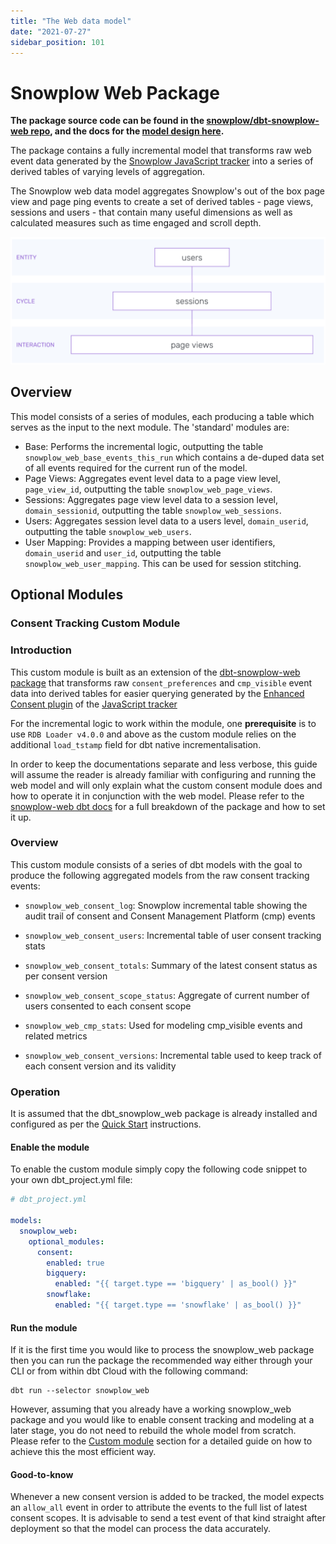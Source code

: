 ```yaml
---
title: "The Web data model"
date: "2021-07-27"
sidebar_position: 101
---
```


# Snowplow Web Package

**The package source code can be found in the [snowplow/dbt-snowplow-web repo](https://github.com/snowplow/dbt-snowplow-web), and the docs for the [model design here](https://snowplow.github.io/dbt-snowplow-web/#!/overview/snowplow_web).**

The package contains a fully incremental model that transforms raw web event data generated by the [Snowplow JavaScript tracker](https://docs.snowplowanalytics.com/docs/collecting-data/collecting-from-own-applications/javascript-trackers/) into a series of derived tables of varying levels of aggregation.

The Snowplow web data model aggregates Snowplow's out of the box page view and page ping events to create a set of derived tables - page views, sessions and users - that contain many useful dimensions as well as calculated measures such as time engaged and scroll depth.

![](images/image-3.png)

## Overview

This model consists of a series of modules, each producing a table which serves as the input to the next module. The 'standard' modules are:

- Base: Performs the incremental logic, outputting the table `snowplow_web_base_events_this_run` which contains a de-duped data set of all events required for the current run of the model.
- Page Views: Aggregates event level data to a page view level, `page_view_id`, outputting the table `snowplow_web_page_views`.
- Sessions: Aggregates page view level data to a session level, `domain_sessionid`, outputting the table `snowplow_web_sessions`.
- Users: Aggregates session level data to a users level, `domain_userid`, outputting the table `snowplow_web_users`.
- User Mapping: Provides a mapping between user identifiers, `domain_userid` and `user_id`, outputting the table `snowplow_web_user_mapping`. This can be used for session stitching.

## Optional Modules

### Consent Tracking Custom Module


### Introduction

This custom module is built as an extension of the [dbt-snowplow-web package](/docs/modeling-your-data/modeling-your-data-with-dbt/dbt-web-data-model/index.md) that transforms raw `consent_preferences` and `cmp_visible` event data into derived tables for easier querying generated by the [Enhanced Consent plugin](/docs/collecting-data/collecting-from-own-applications/javascript-trackers/javascript-tracker/javascript-tracker-v3/plugins/enhanced-consent/index.md) of the [JavaScript tracker](/docs/collecting-data/collecting-from-own-applications/javascript-trackers/index.md)

For the incremental logic to work within the module, one **prerequisite** is to use `RDB Loader v4.0.0` and above as the custom module relies on the additional `load_tstamp` field for dbt native incrementalisation.

In order to keep the documentations separate and less verbose, this guide will assume the reader is already familiar with configuring and running the web model and will only explain what the custom consent module does and how to operate it in conjunction with the web model. Please refer to the [snowplow-web dbt docs](/docs/modeling-your-data/modeling-your-data-with-dbt/index.md) for a full breakdown of the package and how to set it up.


### Overview

This custom module consists of a series of dbt models with the goal to produce the following aggregated models from the raw consent tracking events:

  - `snowplow_web_consent_log`: Snowplow incremental table showing the audit trail of consent and Consent Management Platform (cmp) events

  - `snowplow_web_consent_users`: Incremental table of user consent tracking stats

  - `snowplow_web_consent_totals`: Summary of the latest consent status as per consent version

  - `snowplow_web_consent_scope_status`: Aggregate of current number of users consented to each consent scope

  - `snowplow_web_cmp_stats`: Used for modeling cmp_visible events and related metrics

  - `snowplow_web_consent_versions`: Incremental table used to keep track of each consent version and its validity


### Operation

It is assumed that the dbt_snowplow_web package is already installed and configured as per the [Quick Start]((/docs/modeling-your-data/modeling-your-data-with-dbt/dbt-quickstart/index.md)) instructions.

#### Enable the module

To enable the custom module simply copy the following code snippet to your own dbt_project.yml file:

```yml
# dbt_project.yml

models:
  snowplow_web:
    optional_modules:
      consent:
        enabled: true
        bigquery:
          enabled: "{{ target.type == 'bigquery' | as_bool() }}"
        snowflake:
          enabled: "{{ target.type == 'snowflake' | as_bool() }}"
```

####  Run the module
If it is the first time you would like to process the snowplow_web package then you can run the package the recommended way either through your CLI or from within dbt Cloud with the following command:

```
dbt run --selector snowplow_web
```

However, assuming that you already have a working snowplow_web package and you would like to enable consent tracking and modeling at a later stage, you do not need to rebuild the whole model from scratch. Please refer to the [Custom module](((/docs/modeling-your-data/modeling-your-data-with-dbt/dbt-custom-models/index.md))) section for a detailed guide on how to achieve this the most efficient way.

#### Good-to-know
Whenever a new consent version is added to be tracked, the model expects an `allow_all` event in order to attribute the events to the full list of latest consent scopes. It is advisable to send a test event of that kind straight after deployment so that the model can process the data accurately.

